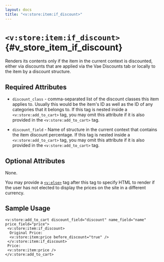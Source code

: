 ```yaml
---
layout: docs
title: "<v:store:item:if_discount>"
---
```


# `<v:store:item:if_discount>`{#v_store_item_if_discount}

Renders its contents only if the item in the current context is
discounted, either via discounts that are applied via the Vae Discounts
tab or locally to the item by a discount structure.

## Required Attributes

-   `discount_class` - comma-separated list of the discount classes this
    item applies to. Usually this would be the item's ID as well as the
    ID of any categories that it belongs to. If this tag is nested
    inside a `<v:store:add_to_cart>` tag, you may omit this attribute if
    it is also provided in the `<v:store:add_to_cart>` tag.

-   `discount_field` - Name of structure in the current context that
    contains the item discount percentage. If this tag is nested inside
    a `<v:store:add_to_cart>` tag, you may omit this attribute if it is
    also provided in the `<v:store:add_to_cart>` tag.

## Optional Attributes

None.

You may provide a [`<v:else>`](#v_else) tag after this tag to specify
HTML to render if the user has not elected to display the prices on the
site in a different currency.

## Sample Usage

    <v:store:add_to_cart discount_field="discount" name_field="name" price_field="price">
     <v:store:item:if_discount>
      Original Price: 
      <v:store:item:price before_discount="true" />
     </v:store:item:if_discount>
     Price:
     <v:store:item:price />
    </v:store:add_to_cart>
